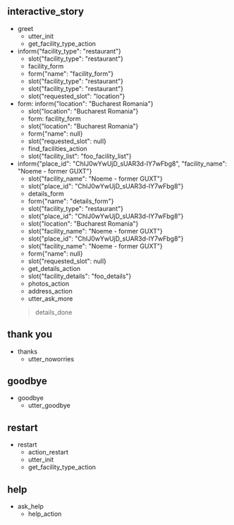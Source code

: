 ## interactive_story
* greet
    - utter_init
    - get_facility_type_action
* inform{"facility_type": "restaurant"}
    - slot{"facility_type": "restaurant"}
    - facility_form
    - form{"name": "facility_form"}
    - slot{"facility_type": "restaurant"}
    - slot{"facility_type": "restaurant"}
    - slot{"requested_slot": "location"}
* form: inform{"location": "Bucharest Romania"}
    - slot{"location": "Bucharest Romania"}
    - form: facility_form
    - slot{"location": "Bucharest Romania"}
    - form{"name": null}
    - slot{"requested_slot": null}
    - find_facilities_action
    - slot{"facility_list": "foo_facility_list"}
* inform{"place_id": "ChIJ0wYwUjD_sUAR3d-lY7wFbg8", "facility_name": "Noeme - former GUXT"}
    - slot{"facility_name": "Noeme - former GUXT"}
    - slot{"place_id": "ChIJ0wYwUjD_sUAR3d-lY7wFbg8"}
    - details_form
    - form{"name": "details_form"}
    - slot{"facility_type": "restaurant"}
    - slot{"place_id": "ChIJ0wYwUjD_sUAR3d-lY7wFbg8"}
    - slot{"location": "Bucharest Romania"}
    - slot{"facility_name": "Noeme - former GUXT"}
    - slot{"place_id": "ChIJ0wYwUjD_sUAR3d-lY7wFbg8"}
    - slot{"facility_name": "Noeme - former GUXT"}
    - form{"name": null}
    - slot{"requested_slot": null}
    - get_details_action
    - slot{"facility_details": "foo_details"}
    - photos_action
    - address_action
    - utter_ask_more
    > details_done

## thank you
* thanks
    - utter_noworries

## goodbye
* goodbye
    - utter_goodbye

## restart
* restart
    - action_restart
    - utter_init
    - get_facility_type_action

## help
* ask_help
    - help_action
